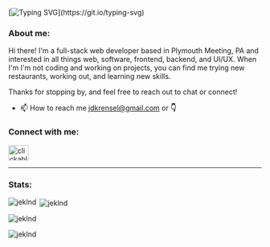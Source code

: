 [![Typing SVG](https://readme-typing-svg.herokuapp.com?font=Quicksand&size=26&duration=1200&pause=2000&color=4CC9F0&background=405FE300&multiline=true&width=535&height=90&lines=Hello,+it's+nice+to+meet+you!;Welcome+to+my+profile!)](https://git.io/typing-svg)

<h3 align="left">About me:</h3>

Hi there! I'm a full-stack web developer based in Plymouth Meeting, PA and interested in all things web, software, frontend, backend, and UI/UX. When I'm I'm not coding and working on projects, you can find me trying new restaurants, working out, and learning new skills.

Thanks for stopping by, and feel free to reach out to chat or connect!

- 📫 How to reach me jdkrensel@gmail.com or **👇**

<h3 align="left">Connect with me:</h3>
<p align="left">
<a href="https://www.linkedin.com/in/jessekrensel/" target="_blank" rel="noopener noreferrer"><img align="center" src="https://raw.githubusercontent.com/rahuldkjain/github-profile-readme-generator/master/src/images/icons/Social/linked-in-alt.svg" alt="clickable LinkedIn logo" height="30" width="40" /></a>
</p>

<hr>

<h3 align="left">Stats:</h3>

<p><img align="left" src="https://github-readme-stats.vercel.app/api/top-langs?username=jeklnd&show_icons=true&theme=tokyonight&locale=en&layout=compact" alt="jeklnd" /></p>

<p>&nbsp;<img align="center" src="https://github-readme-stats.vercel.app/api?username=jeklnd&show_icons=true&theme=tokyonight&locale=en" alt="jeklnd" /></p>

<p><img align="center" src="https://github-readme-streak-stats.herokuapp.com/?user=jeklnd&theme=highcontrast" alt="jeklnd" /></p>

<p align="left"> <img src="https://komarev.com/ghpvc/?username=jeklnd&label=Profile%20views&color=9edaff&style=flat" alt="jeklnd" /> </p>
